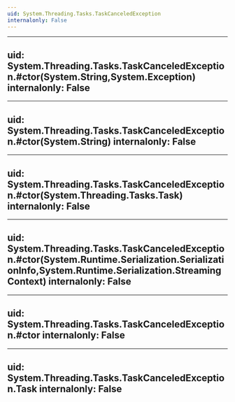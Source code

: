 ```yaml
---
uid: System.Threading.Tasks.TaskCanceledException
internalonly: False
---
```


---
uid: System.Threading.Tasks.TaskCanceledException.#ctor(System.String,System.Exception)
internalonly: False
---

---
uid: System.Threading.Tasks.TaskCanceledException.#ctor(System.String)
internalonly: False
---

---
uid: System.Threading.Tasks.TaskCanceledException.#ctor(System.Threading.Tasks.Task)
internalonly: False
---

---
uid: System.Threading.Tasks.TaskCanceledException.#ctor(System.Runtime.Serialization.SerializationInfo,System.Runtime.Serialization.StreamingContext)
internalonly: False
---

---
uid: System.Threading.Tasks.TaskCanceledException.#ctor
internalonly: False
---

---
uid: System.Threading.Tasks.TaskCanceledException.Task
internalonly: False
---
